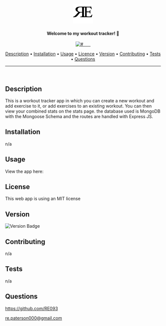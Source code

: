   <br>
  <div align="center">
  <a href="https://github.com/RE093"><img style="width: 64px; height: 64px;" src="./assets/RE.png" alt="RE"></a>
  </div>
</h1>

<h4 align="center">Welcome to my workout tracker! 👋</h4>

<p align="center">
    <a href="#">
    <img src="https://img.shields.io/github/languages/count/RE093/HW17_RPaterson_MU_WorkoutTracker"
         alt="#">
    <a href="#">
    <img src="https://img.shields.io/github/languages/top/RE093/HW17_RPaterson_MU_WorkoutTracker"
         alt="">
    <a href="">
    <img src="https://img.shields.io/badge/license-mit-blue"
         alt="">
    <a href="">
    <img src="https://img.shields.io/badge/version-1.0-red"
         alt="">
        <a href="">
    <img src="https://img.shields.io/github/last-commit/RE093/HW17_RPaterson_MU_WorkoutTracker"
         alt="">
        <a href="">
    <img src="https://img.shields.io/github/issues-raw/RE093/HW17_RPaterson_MU_WorkoutTracker"
         alt="">
        <a href="">
    <img src="https://img.shields.io/github/repo-size/RE093/HW17_RPaterson_MU_WorkoutTracker"
         alt="">
</p>
      
<p align="center">
  <a href="#Description">Description</a> •
  <a href="#Installation">Installation</a> •
  <a href="#Usage">Usage</a> •
  <a href="#Licence">Licence</a> •
  <a href="#Version">Version</a> •
  <a href="#Contributing">Contributing</a> •
  <a href="#Tests">Tests</a> •
  <a href="#Questions">Questions</a>
</p>

<hr>
<br>

## Description

This is a workout tracker app in which you can create a new workout and add exercise to it, or add exercises to an existing workout. You can then view your combined stats on the stats page. the database used is MongoDB with the Mongoose Schema and the routes are handled with Express JS. 

## Installation

n/a

## Usage

View the app here: <a href="https://fierce-eyrie-07168.herokuapp.com/"></a>

## License

This web app is  using an MIT license

## Version

![Version Badge](https://img.shields.io/badge/license-1.0-red)

## Contributing

n/a

## Tests

n/a

## Questions

https://github.com/RE093

re.paterson000@gmail.com
